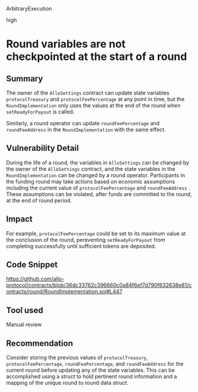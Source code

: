 ArbitraryExecution

high

# Round variables are not checkpointed at the start of a round

## Summary

The owner of the `AlloSettings` contract can update state variables `protocolTreasury` and `protocolFeePercentage` at any point in time, but the `RoundImplementation` only uses the values at the end of the round when `setReadyForPayout` is called.

Similarly, a round operator can update `roundFeePercentage` and `roundFeeAddress` in the `RoundImplementation` with the same effect.

## Vulnerability Detail

During the life of a round, the variables in `AlloSettings` can be changed by the owner of the `AlloSettings` contract, and the state variables in the `RoundImplementation` can be changed by a round operator. Participants in the funding round may take actions based on economic assumptions including the current value of `protocolFeePercentage` and `roundFeeAddress` . These assumptions can be violated, after funds are committed to the round, at the end of round period.

## Impact

For example, `protocolFeePercentage` could be set to its maximum value at the conclusion of the round, pereventing `setReadyForPayout` from completing successfully until sufficient tokens are deposited.

## Code Snippet

https://github.com/allo-protocol/contracts/blob/36dc33762c396660c0a84f6ef7d790f632638e81/contracts/round/RoundImplementation.sol#L447

## Tool used

Manual review

## Recommendation

Consider storing the previous values of `protocolTreasury`, `protocolFeePercentage`, `roundFeePercentage`, and `roundFeeAddress` for the current round before updating any of the state variables. This can be accomplished using a struct to hold pertinent round information and a mapping of the unique round to round data struct.